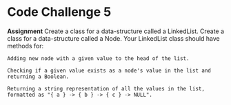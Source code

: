 # Code Challenge 5

**Assignment**
Create a class for a data-structure called a LinkedList.
Create a class for a data-structure called a Node.
Your LinkedList class should have methods for:

    Adding new node with a given value to the head of the list.

    Checking if a given value exists as a node's value in the list and returning a Boolean.

    Returning a string representation of all the values in the list, formatted as "{ a } -> { b } -> { c } -> NULL".
